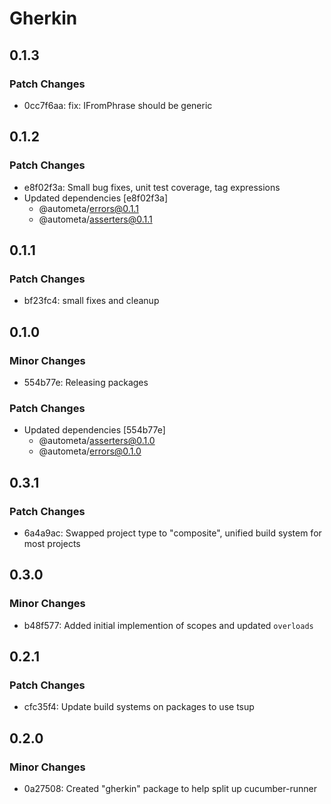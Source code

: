 # Gherkin

## 0.1.3

### Patch Changes

- 0cc7f6aa: fix: IFromPhrase should be generic

## 0.1.2

### Patch Changes

- e8f02f3a: Small bug fixes, unit test coverage, tag expressions
- Updated dependencies [e8f02f3a]
  - @autometa/errors@0.1.1
  - @autometa/asserters@0.1.1

## 0.1.1

### Patch Changes

- bf23fc4: small fixes and cleanup

## 0.1.0

### Minor Changes

- 554b77e: Releasing packages

### Patch Changes

- Updated dependencies [554b77e]
  - @autometa/asserters@0.1.0
  - @autometa/errors@0.1.0

## 0.3.1

### Patch Changes

- 6a4a9ac: Swapped project type to "composite", unified build system for most projects

## 0.3.0

### Minor Changes

- b48f577: Added initial implemention of scopes and updated `overloads`

## 0.2.1

### Patch Changes

- cfc35f4: Update build systems on packages to use tsup

## 0.2.0

### Minor Changes

- 0a27508: Created "gherkin" package to help split up cucumber-runner
